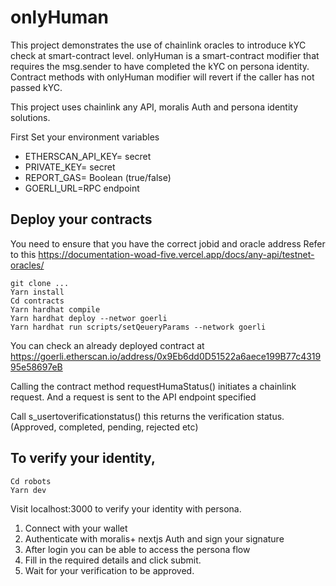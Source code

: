# onlyHuman 

This project demonstrates  the use of chainlink oracles to introduce kYC check at smart-contract level. 
onlyHuman is a smart-contract modifier that requires the msg.sender to have completed the kYC on persona identity.
Contract methods with onlyHuman modifier will revert if the caller has not passed kYC.

This project uses chainlink any API, moralis Auth and persona identity solutions.

First
Set your environment variables
- ETHERSCAN_API_KEY= secret
- PRIVATE_KEY= secret
- REPORT_GAS= Boolean (true/false)
- GOERLI_URL=RPC endpoint 

## Deploy your contracts
You need to ensure that you have the correct jobid and oracle address
Refer to this https://documentation-woad-five.vercel.app/docs/any-api/testnet-oracles/

```shell
git clone ...
Yarn install
Cd contracts
Yarn hardhat compile
Yarn hardhat deploy --networ goerli
Yarn hardhat run scripts/setQeueryParams --network goerli 
```
You can check an already deployed contract at https://goerli.etherscan.io/address/0x9Eb6dd0D51522a6aece199B77c431995e58697eB

Calling the contract method requestHumaStatus() initiates a chainlink request. And a request is sent to the API endpoint specified

Call s_usertoverificationstatus() this returns the verification status. (Approved, completed, pending, rejected etc)

## To verify your identity,

```shell
Cd robots
Yarn dev
```

Visit localhost:3000 to verify your identity with persona.

1. Connect with your wallet
2. Authenticate with moralis+ nextjs Auth and sign your signature
3. After login you can be able to access the persona flow
4. Fill in the required details and click submit.
5. Wait for your verification to be approved.
